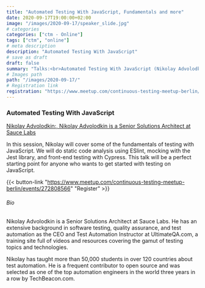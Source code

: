 ```yaml
---
title: "Automated Testing With JavaScript, Fundamentals and more"
date: 2020-09-17T19:00:00+02:00
image: "/images/2020-09-17/speaker_slide.jpg"
# categories
categories: ["ctm - Online"]
tags: ["ctm", "online"]
# meta description
description: "Automated Testing With JavaScript"
# save as draft
draft: false
summary: "Talks:<br>Automated Testing With JavaScript (Nikolay Advolodkin)"
# Images path
path: "/images/2020-09-17/"
# Registration link
registration: "https://www.meetup.com/continuous-testing-meetup-berlin/events/272808566"
---
```


### Automated Testing With JavaScript
[Nikolay Advolodkin:, Nikolay Advolodkin is a Senior Solutions Architect at Sauce Labs](https://www.linkedin.com/in/nikolayadvolodkin/)

In this session, Nikolay will cover some of the fundamentals of testing with JavaScript. We will do static code analysis using ESlint, mocking with the Jest library, and front-end testing with Cypress. This talk will be a perfect starting point for anyone who wants to get started with testing on JavaScript.


{{< button-link "https://www.meetup.com/continuous-testing-meetup-berlin/events/272808566" "Register" >}}

###### Bio
Nikolay Advolodkin is a Senior Solutions Architect at Sauce Labs. He has an extensive background in software testing, quality assurance, and test automation as the CEO and Test Automation Instructor at UltimateQA.com, a training site full of videos and resources covering the gamut of testing topics and technologies.

Nikolay has taught more than 50,000 students in over 120 countries about test automation. He is a frequent contributor to open source and was selected as one of the top automation engineers in the world three years in a row by TechBeacon.com.